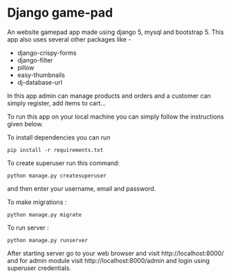 # Django game-pad

An website gamepad app made using django 5, mysql and bootstrap 5.
This app also uses several other packages like -

- django-crispy-forms
- django-filter
- pillow
- easy-thumbnails
- dj-database-url

In this app admin can manage products and orders and a customer can simply register, add items to cart...

To run this app on your local machine you can simply follow the instructions given below.

To install dependencies you can run
```
pip install -r requirements.txt
```

To create superuser run this command:

```
python manage.py createsuperuser
```

and then enter your username, email and password.

To make migrations :

```
python manage.py migrate
```

To run server :

```
python manage.py runserver
```

After starting server go to your web browser and visit http://localhost:8000/ and for admin module visit http://localhost:8000/admin and login using superuser credentials.
